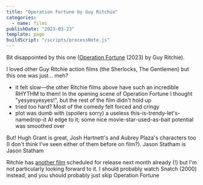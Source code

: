 ```yaml
---
title: "Operation Fortune by Guy Ritchie"
categories:
  - name: films
publishDate: "2023-03-23"
template: page
buildScript: "/scripts/processNote.js"
---
```


Bit disappointed by this one ([Operation Fortune](https://en.wikipedia.org/wiki/Operation_Fortune:_Ruse_de_Guerre) (2023) by Guy Ritchie).

I loved other Guy Ritchie action films (the Sherlocks, The Gentlemen) but this one was just... meh?

- it felt slow—the other Ritchie films above have such an incredible RHYTHM to them! In the opening scene of Operation Fortune I thought "yesyesyesyes!", but the rest of the film didn't hold up
- tried too hard? Most of the comedy felt forced and cringy
- plot was dumb with (spoilers sorry) a useless this-is-trendy-let's-namedrop-it AI edge to it; some nice movie-star-used-as-bait potential was smoothed over

But! Hugh Grant is great, Josh Hartnett's and Aubrey Plaza's characters too (I don't think I've seen either of them before on film?). Jason Statham is Jason Statham

Ritchie has [another film](<https://en.wikipedia.org/wiki/The_Covenant_(2023_film)>) scheduled for release next month already (!) but I'm not particularly looking forward to it. I should probably watch Snatch (2000) instead, and you should probably just skip Operation Fortune
